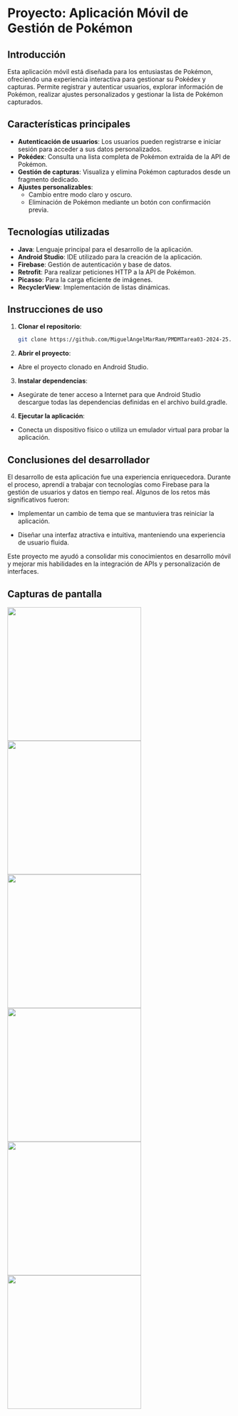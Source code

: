# Proyecto: Aplicación Móvil de Gestión de Pokémon

## Introducción
Esta aplicación móvil está diseñada para los entusiastas de Pokémon, ofreciendo una experiencia interactiva para gestionar su Pokédex y capturas. Permite registrar y autenticar usuarios, explorar información de Pokémon, realizar ajustes personalizados y gestionar la lista de Pokémon capturados.

## Características principales
- **Autenticación de usuarios**: Los usuarios pueden registrarse e iniciar sesión para acceder a sus datos personalizados.
- **Pokédex**: Consulta una lista completa de Pokémon extraída de la API de Pokémon.
- **Gestión de capturas**: Visualiza y elimina Pokémon capturados desde un fragmento dedicado.
- **Ajustes personalizables**:
  - Cambio entre modo claro y oscuro.
  - Eliminación de Pokémon mediante un botón con confirmación previa.

## Tecnologías utilizadas
- **Java**: Lenguaje principal para el desarrollo de la aplicación.
- **Android Studio**: IDE utilizado para la creación de la aplicación.
- **Firebase**: Gestión de autenticación y base de datos.
- **Retrofit**: Para realizar peticiones HTTP a la API de Pokémon.
- **Picasso**: Para la carga eficiente de imágenes.
- **RecyclerView**: Implementación de listas dinámicas.

## Instrucciones de uso
1. **Clonar el repositorio**:
   ```bash
   git clone https://github.com/MiguelAngelMarRam/PMDMTarea03-2024-25.git
2. **Abrir el proyecto**:

- Abre el proyecto clonado en Android Studio.

3. **Instalar dependencias**:

- Asegúrate de tener acceso a Internet para que Android Studio descargue todas las dependencias definidas en el archivo build.gradle.

4. **Ejecutar la aplicación**:

- Conecta un dispositivo físico o utiliza un emulador virtual para probar la aplicación.

## Conclusiones del desarrollador

El desarrollo de esta aplicación fue una experiencia enriquecedora. Durante el proceso, aprendí a trabajar con tecnologías como Firebase para la gestión de usuarios y datos en tiempo real. Algunos de los retos más significativos fueron:

- Implementar un cambio de tema que se mantuviera tras reiniciar la aplicación.

- Diseñar una interfaz atractiva e intuitiva, manteniendo una experiencia de usuario fluida.

Este proyecto me ayudó a consolidar mis conocimientos en desarrollo móvil y mejorar mis habilidades en la integración de APIs y personalización de interfaces.

## Capturas de pantalla

<img src="https://github.com/user-attachments/assets/c0371fe0-97e2-4ebc-a6f4-2112c4a3507b" width="300"/>
<img src="https://github.com/user-attachments/assets/bf66fb9d-3b13-47e8-b96b-e5c17511de69" width="300"/>
<img src="https://github.com/user-attachments/assets/7dac93e6-9082-4993-8a89-198e1c4f26f9" width="300"/>
<img src="https://github.com/user-attachments/assets/c413afab-b6b9-43be-8d66-16457498b848" width="300"/>
<img src="https://github.com/user-attachments/assets/79f706da-b0cc-4404-a061-99c560140c4b" width="300"/>
<img src="https://github.com/user-attachments/assets/1280a33e-c7c7-4f3d-b8cc-1ccfba95fad9" width="300"/>
